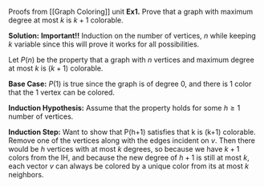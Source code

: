 Proofs from [[Graph Coloring]] unit
**Ex1.** Prove that a graph with maximum degree at most $k$ is $k+1$ colorable.

**Solution:**
**Important!!** Induction on the number of vertices, $n$ while keeping $k$ variable since this will prove it works for all possibilities.

Let $P(n)$ be the property that a graph with $n$ vertices and maximum degree at most $k$ is $(k+1)$ colorable.

**Base Case:**
$P(1)$ is true since the graph is of degree 0, and there is 1 color that the 1 vertex can be colored.

**Induction Hypothesis:**
Assume that the property holds for some $h \geq 1$  number of vertices.

**Induction Step:**
Want to show that P(h+1) satisfies that k is (k+1) colorable.
Remove one of the vertices along with the edges incident on $v$. Then there would be $h$ vertices with at most $k$ degrees, so because we have $k+1$ colors from the IH, and because the new degree of $h+1$ is still at most $k$, each vector $v$ can always be colored by a unique color from its at most $k$ neighbors.